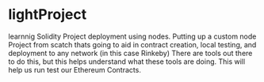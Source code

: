 # lightProject
learnnig Solidity Project deployment using nodes.
Putting up a custom node Project from scatch thats going to aid in contract creation, local testing, and deployment to any network (in this case Rinkeby)
There are tools out there to do this, but this helps understand what these tools are doing.
This will help us run test our Ethereum Contracts. 
